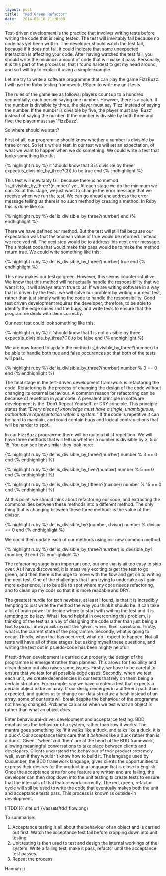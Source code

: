 ```yaml
---
layout: post
title:  "Red Green Refactor"
date:   2014-08-16 21:20:00
---
```


Test-driven development is the practice that involves writing tests before writing the code that is being tested. The test will inevitably fail because no code has yet been written. The developer should watch the test fail, because if it does not fail, it could indicate that some unexpected interaction is affecting your code. After having watched the test fail, you should write the minimum amount of code that will make it pass. Personally, it is this part of the process is, that I found hardest to get my head around, and so I will try to explain it using a simple example. 

Let me try to write a software programme that can play the game FizzBuzz. I will use the Ruby testing framework, RSpec to write my unit tests. 

The rules of the game are as follows: players count up to a hundred sequentially, each person saying one number. However, there is a catch. If the number is divisible by three, the player must say 'Fizz' instead of saying the number. If the number is divisible by five, the player must say 'Buzz' instead of saying the number. If the number is divisble by both three and five, the player must say 'FizzBuzz'. 

So where should we start? 

First of all, our programme should know whether a number is divisible by three or not. So let's write a test. In our test we will set an expectation, of what we want to happen when we do something. We could write a test that looks something like this

{% highlight ruby %}
it 'should know that 3 is divisible by three'
	expect(is_divisible_by_three?(3)).to be true
end 
{% endhighlight %}

This test will inevitably fail, because there is no method 'is_divisible_by_three?(number)' yet. At each stage we do the minimum we can. So at this stage, we just want to change the error message that we receive when we run the test. We can go ahead and address the error message telling us there is no such method by creating a method. In Ruby this is done like so:

{% highlight ruby %}
def is_divisible_by_three?(number)
end 
{% endhighlight %}

There we have defined our method. But the test will still fail because our expectation was that the boolean value of true would be returned. Instead, we received nil. The next step would be to address this next error message. The simplest code that would make this pass would be to make the method return true. We could write something like this:

{% highlight ruby %}
def is_divisible_by_three?(number)
	true
end 
{% endhighlight %}

This now makes our test go green. However, this seems counter-intuitive. We know that this method will not actually handle the responsibility that we want it to, it will always return true to us. If we are writing software in a way that is driven by the tests, we will solve our problem by writing our next test, rather than just simply writing the code to handle the responsibility. Good test driven development requires the developer, therefore, to be able to identify the edge cases and the bugs, and write tests to ensure that the programme deals with them correctly.

Our next test could look something like this: 

{% highlight ruby %}
it 'should know that 1 is not divisible by three'
	expect(is_divisible_by_three?(1)).to be false
end 
{% endhighlight %}

We are now forced to update the method is_divisible_by_three?(number) to be able to handle both true and false occurences so that both of the tests will pass. 

{% highlight ruby %}
def is_divisible_by_three?(number)
	number % 3 == 0
end 
{% endhighlight %}

The final stage in the test-driven development framework is refactoring the code. Refactoring is the process of changing the design of the code without changing its external behaviour. A common reason for refactoring can be because of repetition in your code. A prevalent principle in software development is the 'Don't Repeat Yourself' or DRY principle. This principle states that *"Every piece of knowledge must have a single, unambiguous, authoritative representation within a system."* If the code is repetitive it can be hard to maintain, and could contain bugs and logical contradictions that will be harder to spot. 

In our FizzBuzz programme there will be quite a bit of repetition. We will have three methods that will tell us whether a number is divisible by 3, 5 or 15. You can see how similar they look here:

{% highlight ruby %}
def is_divisible_by_three?(number)
	number % 3 == 0
end 
{% endhighlight %}

{% highlight ruby %}
def is_divisible_by_five?(number)
	number % 5 == 0
end 
{% endhighlight %}

{% highlight ruby %}
def is_divisible_by_fifteen?(number)
	number % 15 == 0
end 
{% endhighlight %}

At this point, we should think about refactoring our code, and extracting the commonalities between these methods into a different method. The only thing that is changing between these three methods is the value of the divisor. 

{% highlight ruby %}
def is_divisible_by?(number, divisor)
	number % divisor == 0
end 
{% endhighlight %}

We could then update each of our methods using our new common method.

{% highlight ruby %}
def is_divisible_by_three?(number)
	is_divisible_by?(number, 3)
end 
{% endhighlight %}

The refactoring stage is an important one, but one that is all too easy to skip over. As I have discovered, it is massively exciting to get the test to go green, and then there is the urge to move with the flow and get on to writing the next test. One of the challenges that I am trying to undertake as I gain more experience, is to be able to spot where my code needs refactoring, and to clean up my code so that it is more readable and DRY. 

The greatest hurdle for tech newbies, at least I found, is that it is incredibly tempting to just write the method the way you think it should be. It can take a lot of brain power to decide where to start with writing the test and it is tempting to be lazy. What I found helpful in overcoming this problem, is thinking of the test as a way of designing the code rather than just being a test to pass. I always ask myself the 'given, when, then' questions. Firstly, what is the current state of the programme. Secondly, what is going to occur. Thirdly, when that has occurred, what do I expect to happen. Not all tests will have all of these stages, but asking myself these questions, and writing the test out in psuedo-code has been mighty helpful! 

If test-driven development is carried out properly, the design of the programme is emergent rather than planned. This allows for flexibility and clean design but also raises some issues. Firstly, we have to be careful to ensure that we test for all possible edge cases. Secondly, when we test each unit, we create dependencies in our tests that rely on them being a certain structure. For example, say we have created a test that expects a certain object to be an array. If our design emerges in a different path than expected, and guides us to change our data structure a hash instead of an array, some of our tests will break despite the behaviour of the programme not having changed. Problems can arise when we test what an object *is* rather than what an object *does*. 

Enter behavioural-driven development and acceptance testing. BDD emphasises the behaviour of a system, rather than how it works. The mantra goes something like 'if it walks like a duck, and talks like a duck, it is a duck'. Our acceptance tests care that it *behaves* like a duck rather than *is* a duck. 'Given', 'when' and 'then' are at the heart of the BDD framework, allowing meaningful conversations to take place between clients and developers. Clients understand the behaviour of their product extremely well, even if they wouldn't know how to build it. The language used by Cucumber, the BDD framework language, gives clients the opportunities to express their desires for the product in a language that is close to English. Once the acceptance tests for one feature are written and are failing, the developer can then drop down into the unit testing to create tests to ensure that the internals of that feature work correctly. The red, green, refactor cycle will still be used to write the code that eventually makes both the unit and acceptance tests pass. This process is known as outside-in development. 

![TDD]({{ site.url }}/assets/tdd_flow.png)

To summarise:

1. Acceptance testing is all about the behaviour of an object and is carried out first. Watch the acceptance test fail before dropping down into unit testing.
2. Unit testing is then used to test and design the internal workings of the system. Write a failing test, make it pass, refactor until the acceptance test passes.
3. Repeat the process

Hannah :) 
